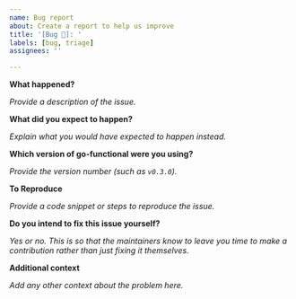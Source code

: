 ```yaml
---
name: Bug report
about: Create a report to help us improve
title: '[Bug 🐛]: '
labels: [bug, triage]
assignees: ''

---
```


**What happened?**

_Provide a description of the issue._

**What did you expect to happen?**

_Explain what you would have expected to happen instead._

**Which version of go-functional were you using?**

_Provide the version number (such as `v0.3.0`)._

**To Reproduce**

_Provide a code snippet or steps to reproduce the issue._

**Do you intend to fix this issue yourself?**

_Yes or no. This is so that the maintainers know to leave you time to make a
contribution rather than just fixing it themselves._

**Additional context**

_Add any other context about the problem here._
